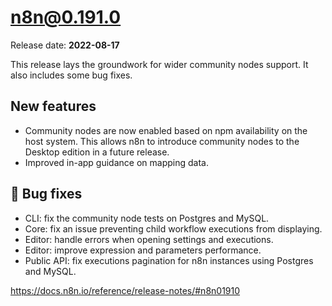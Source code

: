 # n8n@0.191.0  
Release date: **2022-08-17**

This release lays the groundwork for wider community nodes support. It also includes some bug fixes.  
## New features
- Community nodes are now enabled based on npm availability on the host system. This allows n8n to introduce community nodes to the Desktop edition in a future release.
- Improved in-app guidance on mapping data.

## 🐛 Bug fixes
- CLI: fix the community node tests on Postgres and MySQL.
- Core: fix an issue preventing child workflow executions from displaying.
- Editor: handle errors when opening settings and executions.
- Editor: improve expression and parameters performance.
- Public API: fix executions pagination for n8n instances using Postgres and MySQL.

https://docs.n8n.io/reference/release-notes/#n8n01910